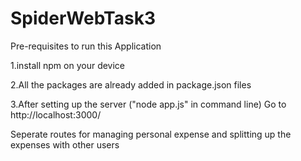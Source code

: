 # SpiderWebTask3
Pre-requisites to run this Application

1.install npm on your device

2.All the packages are already added in package.json files

3.After setting up the server ("node app.js" in command line) Go to http://localhost:3000/


Seperate routes for managing personal expense and splitting up the expenses with other users
